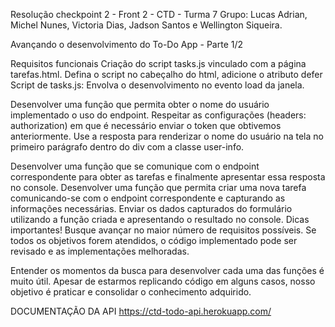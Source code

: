 Resolução checkpoint 2 - Front 2 - CTD - Turma 7
Grupo: Lucas Adrian, Michel Nunes, Victoria Dias, Jadson Santos e Wellington Siqueira.



Avançando o desenvolvimento do To-Do App - Parte 1/2

Requisitos funcionais
Criação do script tasks.js vinculado com a página tarefas.html.
Defina o script no cabeçalho do html, adicione o atributo defer
Script de tasks.js:
Envolva o desenvolvimento no evento load da janela.

Desenvolver uma função que permita obter o nome do usuário implementado o uso do endpoint. Respeitar as configurações (headers: authorization) em que é necessário enviar o token que obtivemos anteriormente. Use a resposta para renderizar o nome do usuário na tela no primeiro parágrafo dentro do div com a classe user-info.

Desenvolver uma função que se comunique com o endpoint correspondente para obter as tarefas e finalmente apresentar essa resposta no console.
Desenvolver uma função que permita criar uma nova tarefa comunicando-se com o endpoint correspondente e capturando as informações necessárias. Enviar os dados capturados do formulário utilizando a função criada e apresentando o resultado no console.
Dicas importantes!
Busque avançar no maior número de requisitos possíveis. Se todos os objetivos forem atendidos, o código implementado pode ser revisado e as implementações melhoradas.

Entender os momentos da busca para desenvolver cada uma das funções é muito útil. Apesar de estarmos replicando código em alguns casos, nosso objetivo é praticar e consolidar o conhecimento adquirido.


DOCUMENTAÇÃO DA API
https://ctd-todo-api.herokuapp.com/

